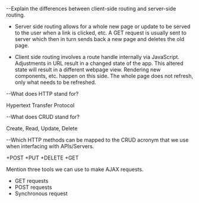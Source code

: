 --Explain the differences between client-side routing and server-side routing.

+ Server side routing allows for a whole new page or update to be served to the user when a link is clicked, etc. A GET request is usually sent to server which then in turn sends back a new page and deletes the old page. 

+ Client side routing involves a route handle internally via JavaScript. Adjustments in URL result in a changed state of the app. This altered state will result in a different webpage view. Rendering new components, etc. happen on this side. The whole page does not refresh, only what needs to be refreshed.

--What does HTTP stand for?

Hypertext Transfer Protocol

--What does CRUD stand for?

Create, Read, Update, Delete

--Which HTTP methods can be mapped to the CRUD acronym that we use when interfacing with APIs/Servers.

+POST
+PUT
+DELETE
+GET

Mention three tools we can use to make AJAX requests.

+ GET requests
+ POST requests
+ Synchronous request
